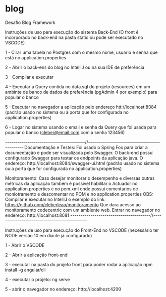 # blog
Desafio Blog Framework

Instruções de uso para execução do sistema Back-End (O front é incorporado no back-end na pasta static ou pode ser executado no VSCODE)

1 - Cirar uma tabela no Postgres com o mesmo nome, usuario e senha que está no application.properties

2 - Abrir o back-ens do blog no IntelliJ ou na sua IDE de preferência

3 - Compilar e executar

4 - Executar a Query contida no data.sql do projeto (resources) em um ambinte de banco de dados de preferência (pgAdmin 4 por exemplo) para popular o banco

5 - Executar no navegador a aplicação pelo endereço htt://localhost:8084 (padrão usado no sistema ou a porta que for configurada no application.properties)

6 - Logar no sistema usando o email e senha da Query que foi usada para popular o banco (cleber@email.com com a senha 123456)

----------------------------------------//---------------------------------------------
Documentação e Testes:
Foi usado o Spring Fox para criar a documentação e pode ser visualizada pelo Swagger.
O back-end possui configurado Swagger para testar os endpoints da aplicação java.
O endereço: http://localhost:8084/swagger-ui.html  (padrão usado no sistema ou a porta que for configurada no application.properties)

Monitoramento:
Caso desejar monitorar o desempenho e diversas outras métricas da aplicação também é possivel habilitar o Actuador no application.properties e no pom.xml onde possui comentarios de moniotramento e descomentar no POM e no application.properties
OBS:
Compilar e executar no IntelliJ o exemplo do link: https://github.com/cleberleao/monitoramento
Que dara acesso ao monitoramento codecentric com um ambiente web.
Entrar no navegador no endereço: http://localhost:8081
----------------------------------------//---------------------------------------------

Instruções de uso para execução do Front-End no VSCODE (necessário ter NODE versão 10 em diante já configurado) 

1 - Abrir o VSCODE

2 - Abrir a aplicação front-end

3 - executar na pasta do projeto front para poder rodar a aplicação
npm install -g angular/cli

4 - executar o projeto: ng serve

5 - abrir o navegador no endereço: http://localhost:4200
